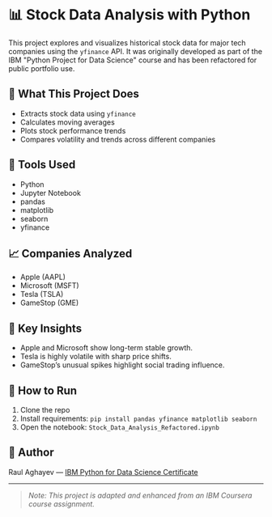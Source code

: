 # 📊 Stock Data Analysis with Python

This project explores and visualizes historical stock data for major tech companies using the `yfinance` API. It was originally developed as part of the IBM "Python Project for Data Science" course and has been refactored for public portfolio use.

## 🚀 What This Project Does
- Extracts stock data using `yfinance`
- Calculates moving averages
- Plots stock performance trends
- Compares volatility and trends across different companies

## 🧰 Tools Used
- Python
- Jupyter Notebook
- pandas
- matplotlib
- seaborn
- yfinance

## 📈 Companies Analyzed
- Apple (AAPL)
- Microsoft (MSFT)
- Tesla (TSLA)
- GameStop (GME)

## 📌 Key Insights
- Apple and Microsoft show long-term stable growth.
- Tesla is highly volatile with sharp price shifts.
- GameStop’s unusual spikes highlight social trading influence.

## 📝 How to Run
1. Clone the repo
2. Install requirements: `pip install pandas yfinance matplotlib seaborn`
3. Open the notebook: `Stock_Data_Analysis_Refactored.ipynb`

## 👤 Author
Raul Aghayev — [IBM Python for Data Science Certificate](#)

---

> *Note: This project is adapted and enhanced from an IBM Coursera course assignment.*
